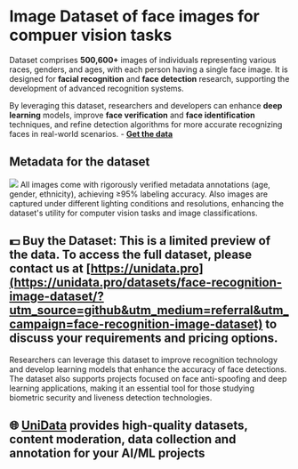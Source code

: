 # Image Dataset of face images for compuer vision tasks
Dataset comprises **500,600+** images of individuals representing various races, genders, and ages, with each person having a single face image. It is designed for **facial recognition** and **face detection** research, supporting the development of advanced recognition systems.

By leveraging this dataset, researchers and developers can enhance **deep learning** models, improve **face verification** and **face identification** techniques, and refine detection algorithms for more accurate recognizing faces in real-world scenarios. - **[Get the data](https://unidata.pro/datasets/face-recognition-image-dataset/?utm_source=github&utm_medium=referral&utm_campaign=face-recognition-image-dataset)**

## Metadata for the dataset
![](https://www.googleapis.com/download/storage/v1/b/kaggle-user-content/o/inbox%2F22059654%2F87acb75b060abcd7838e8a9fad21fb79%2FFrame%201%20(8).png?generation=1743153407873743&alt=media)
All images come with rigorously verified metadata annotations (age, gender, ethnicity), achieving ≥95% labeling accuracy. Also images are captured under different lighting conditions and resolutions, enhancing the dataset's utility for computer vision tasks and image classifications.
## 💵 Buy the Dataset: This is a limited preview of the data. To access the full dataset, please contact us at [https://unidata.pro](https://unidata.pro/datasets/face-recognition-image-dataset/?utm_source=github&utm_medium=referral&utm_campaign=face-recognition-image-dataset) to discuss your requirements and pricing options.

Researchers can leverage this dataset to improve recognition technology and develop learning models that enhance the accuracy of face detections. The dataset also supports projects focused on face anti-spoofing and deep learning applications, making it an essential tool for those studying biometric security and liveness detection technologies.
## 🌐 [UniData](https://unidata.pro/datasets/face-recognition-image-dataset/?utm_source=github&utm_medium=referral&utm_campaign=face-recognition-image-dataset) provides high-quality datasets, content moderation, data collection and annotation for your AI/ML projects 
